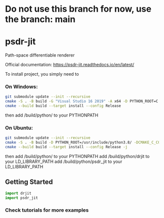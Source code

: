 # Do not use this branch for now, use the branch: main

# psdr-jit
Path-space differentiable renderer

Official documentation: https://psdr-jit.readthedocs.io/en/latest/

To install project, you simply need to

### On Windows:
```bash
git submodule update --init --recursive
cmake -S . -B build -G "Visual Studio 16 2019" -A x64 -D PYTHON_ROOT=C:/ProgramData/Anaconda3
cmake --build build --target install --config Release
```
then add /build/python/ to your PYTHONPATH

### On Ubuntu:
```bash
git submodule update --init --recursive
cmake -S . -B build -D PYTHON_ROOT=/usr/include/python3.8/ -DCMAKE_C_COMPILER=gcc-9 -DCMAKE_CXX_COMPILER=g++-9
cmake --build build --target install --config Release -j
```
then add /build/python/ to your PYTHONPATH
add /build/python/drjit to your LD_LIBRARY_PATH
add /build/python/psdr_jit to your LD_LIBRARY_PATH

## Getting Started
```python
import drjit
import psdr_jit
```

### Check tutorials for more examples
